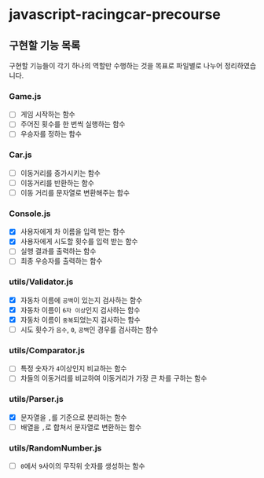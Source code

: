 # javascript-racingcar-precourse

## 구현할 기능 목록

구현할 기능들이 각기 하나의 역할만 수행하는 것을 목표로 파일별로 나누어 정리하였습니다.

### Game.js

- [ ]  게임 시작하는 함수
- [ ]  주어진 횟수를 한 번씩 실행하는 함수
- [ ]  우승자를 정하는 함수

### Car.js

- [ ]  이동거리를 증가시키는 함수
- [ ]  이동거리를 반환하는 함수
- [ ]  이동 거리를 문자열로 변환해주는 함수

### Console.js

- [x]  사용자에게 차 이름을 입력 받는 함수
- [x]  사용자에게 시도할 횟수를 입력 받는 함수
- [ ]  실행 결과를 출력하는 함수
- [ ]  최종 우승자를 출력하는 함수

### utils/Validator.js

- [x]  자동차 이름에 `공백`이 있는지 검사하는 함수
- [x]  자동차 이름이 `6자 이상`인지 검사하는 함수
- [x]  자동차 이름이 `중복`되었는지 검사하는 함수
- [ ]  시도 횟수가 `음수`, `0`, `공백`인 경우를 검사하는 함수

### utils/Comparator.js

- [ ]  특정 숫자가 `4`이상인지 비교하는 함수
- [ ]  차들의 이동거리를 비교하여 이동거리가 가장 큰 차를 구하는 함수

### utils/Parser.js

- [x]  문자열을 `,`를 기준으로 분리하는 함수
- [ ]  배열을 `,`로 합쳐서 문자열로 변환하는 함수

### utils/RandomNumber.js

- [ ]  `0`에서 `9`사이의 무작위 숫자를 생성하는 함수